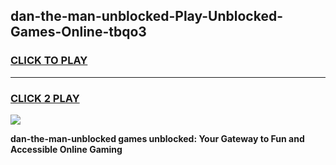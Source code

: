 
## dan-the-man-unblocked-Play-Unblocked-Games-Online-tbqo3
<h3>
<a href="https://premium76.site?title=dan-the-man-unblocked&ref=25A">CLICK TO PLAY</a></h3>
<hr>

<h3>
<a href="https://premium76.site?title=dan-the-man-unblocked&ref=25A">CLICK 2 PLAY</a>
  
</h3>

<a href="https://premium76.site?title=dan-the-man-unblocked&ref=25A"><img src="https://clearcache.store/games.png"></a>


**dan-the-man-unblocked games unblocked: Your Gateway to Fun and Accessible Online Gaming**
